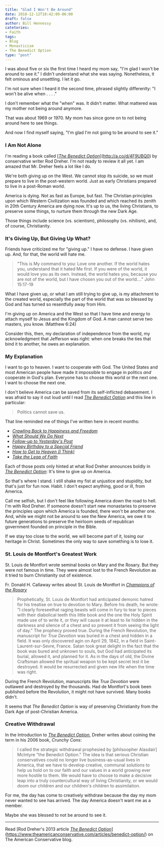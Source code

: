 ```yaml
---
title: "Glad I Won't Be Around"
date: 2018-12-12T18:42:09-06:00
draft: false
author: Bill Hennessy
catetories: 
- Faith
tags:
- Blog
- Monasticism
- The Benedict Option
type: "post"
---
```


I was about five or six the first time I heard my mom say, "I'm glad I won't be around to see it." I didn't understand what she was saying. Nonetheless, it felt ominous and unsettling. I let it go. 

I'm not sure when I heard it the second time, phrased slightly differenlty: "I won't be alive when . . . ." 

I don't remember what the "when" was. It didn't matter. What mattered was my mother not being around anymore. 

That was about 1969 or 1970. My mom has since gone on to not being around here to see things. 

And now I find myself saying, "I'm glad I'm not going to be around to see it." 

### I Am Not Alone

I'm reading a book called [[_The Benedict Option_](http://a.co/d/4F9UBQ0)](http://a.co/d/4F9UBQ0) by conservative writer Rod Dreher. I'm not ready to review it all yet. I am amazed that Mr. Dreher feels a lot like I do. 

We're both giving up on the West. We cannot stop its suicide, so we must prepare to live in the post-western world. Just as early Christians prepared to live in a post-Roman world. 

America is dying. Not as fast as Europe, but fast. The Christian principles upon which Western Civilization was founded and which reached its zenith in 20th Century America are dying now. It's up to us, the living Christians, to preserve some things, to nurture them through the new Dark Age. 

Those things include science (vs. scientism), philosophy (vs. nihilism), and, of course, Christianity. 

### It's Giving Up, But Giving Up What?

Friends have criticized me for "giving up." I have no defense. I have given up. And, for that, the world will hate me. 

> "This is My command to you: Love one another. If the world hates you, understand that it hated Me first. If you were of the world, it would love you as its own. Instead, the world hates you, because you are not of the world, but I have chosen you out of the world.…" John 15:17-19

What I have given up, or what I am still trying to give up, is my attachment to the created world, especially the part of the world that was so blessed by God and has turned so resentfully away from Him. 

I'm giving up on America and the West so that I have time and energy to attach myself to Jesus and the Kingdom of God. A man cannot serve two masters, you know. (Matthew 6:24)

Consider this, then, my declaration of independence from the world, my acknowledgment that Jefferson was right: when one breaks the ties that bind it to another, he owes an explanation. 

### My Explanation

I want to go to heaven. I want to cooperate with God. The United States and most American people have made it impossible to engage in politics _and_ cooperate in God's plan. Everyone has to choose this world or the next one. I want to choose the next one. 

I don't believe America can be saved from its self-inflicted debasement. I was afraid to say it out loud until I read [_The Benedict Option_](http://a.co/d/4F9UBQ0) and this line in particular:

> Politics cannot save us.

That line reminded me of things I've written here in recent months:

- [_Crawling Back to Happiness and Freedom_](https://www.hennessysview.com/2018/08/08/crawling-back-to-happiness-and-freedom/)
- [_What Should We Do Next_](https://www.hennessysview.com/2018/08/10/what-should-we-do-next/)
- [_Follow-up to Yesterday's Post_](https://www.hennessysview.com/2018/08/10/follow-up-to-yesterdays-post/)
- [_Happy Birthday to a Special Friend_](https://www.hennessysview.com/2018/08/11/happy-birthday-to-a-special-friend/)
- [_How to Get to Heaven (I Think)_](https://www.hennessysview.com/2018/08/12/how-to-get-to-heaven-i-think/)
- [_Take the Leap of Faith_](https://www.hennessysview.com/2018/08/29/take-the-leap-of-faith/)

Each of those posts only hinted at what Rod Dreher announces boldly in [_The Benedict Option_](http://a.co/d/4F9UBQ0): It's time to give up on America. 

So that's where I stand. I still shake my fist at unjustice and stupidity, but that's just for fun now. Habit. I don't expect anything, good or ill, from America. 

Call me selfish, but I don't feel like following America down the road to hell. I'm with Rod Dreher. If someone doesn't start new monastaries to preserve the principles upon which America is founded, there won't be another one. And, while we might not be around to see the New America, we owe it to future generations to preserve the heirloom seeds of republican government founded on principle in the Bible. 

If we stay too close to the world, we will become part of it, losing our heritage in Christ. Sometimes the only way to save something is to lose it.

### St. Louis de Montfort's Greatest Work

St. Louis de Montfort wrote seminal books on Mary and the Rosary. But they were not famous in time. They were almost lost to the French Revolution as it tried to burn Christianity out of existence. 

Fr. Donald H. Callaway writes about St. Louis de Montfort in [_Champions of the Rosary_](http://a.co/d/aqFAM5X)

> Prophetically, St. Louis de Montfort had anticipated demonic hatred for his treatise on true to devotion to Mary. Before his death, he wrote: "I clearly foreseethat raging beasts will come in fury to tear to pieces with their diabolical teeth this little book and the one the Holy Spirit made use of to write it, or they will cause it at least to lie hidden in the darkness and silence of a chest and so prevent it from seeing the light of day." The prophecy proved true. During the French Revolution, the manuscript for _True Devotion_ was buried in a chest and hidden in a field. It was only discovered agin on April 29, 1842, in a field in Saint-Laurent-sur-Sevre, France. Satan took great delight in the fact that the book was bured and unknown to souls, but God had anticipated its burial, allowed it, and planned for it. As in the days of old, the Divine Craftsman allowed the spritual weapon to be kept secret lest it be destroyed. It would be resurrected and given new life when the time was right.

During the French Revolution, manuscripts like _True Devotion_ were outlawed and destroyed by the thousands. Had de Montfort's book been published before the Revolution, it might not have survived. Many books didn't.

It seems that _The Benedict Option_ is way of preserving Christianity from the Dark Age of post-Christian America. 

### Creative Withdrawal

In the Introduction to [_The Benedict Option_](http://a.co/d/4F9UBQ0), Dreher writes about coining the term in his 2006 book, _Crunchy Cons_:

> I called the strategic withdrawal prophesied by [philsoopher Alasdair] McIntyre "the Benedict Option." The idea is that serious Christian conservatives could no longer live business-as-usual lives in America, that we have to develop creative, communal solutions to help us hold on to our faith and our values in a world growing ever more hostile to them. We would have to choose to make a decisive leap into a truly countercultural way of living Christianity, or we would doom our children and our children's children to assimilation.

For me, the day has come to creatively withdraw because the day my mom never wanted to see has arrived. The day America doesn't want me as a member. 

Maybe she was blessed to not be around to see it.

----

Read [Rod Dreher's 2013 article [_The Benedict Option_](http://a.co/d/4F9UBQ0)](https://www.theamericanconservative.com/articles/benedict-option/) on The American Conservative blog. 